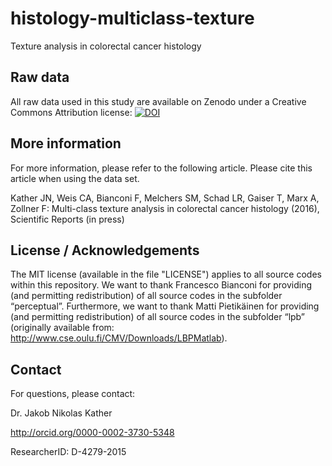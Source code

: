 # histology-multiclass-texture
Texture analysis in colorectal cancer histology

## Raw data
All raw data used in this study are available on Zenodo under a Creative Commons Attribution license:
[![DOI](https://zenodo.org/badge/doi/10.5281/zenodo.53169.svg)](http://dx.doi.org/10.5281/zenodo.53169)

## More information
For more information, please refer to the following article. Please cite this article when using the data set.

Kather JN, Weis CA, Bianconi F, Melchers SM, Schad LR, Gaiser T, Marx A, Zollner F: Multi-class texture analysis in colorectal cancer histology (2016), Scientific Reports (in press)

## License / Acknowledgements

The MIT license (available in the file "LICENSE") applies to all source codes within this repository. We want to thank Francesco Bianconi for providing (and permitting redistribution) of all source codes in the subfolder “perceptual”. Furthermore, we want to thank Matti Pietikäinen for providing (and permitting redistribution) of all source codes in the subfolder “lpb” (originally available from: http://www.cse.oulu.fi/CMV/Downloads/LBPMatlab).

## Contact
For questions, please contact:

Dr. Jakob Nikolas Kather

http://orcid.org/0000-0002-3730-5348

ResearcherID: D-4279-2015